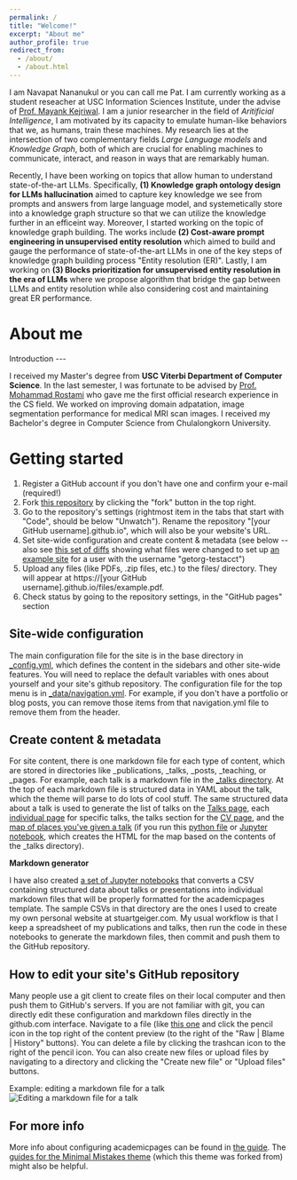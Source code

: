 ```yaml
---
permalink: /
title: "Welcome!"
excerpt: "About me"
author_profile: true
redirect_from: 
  - /about/
  - /about.html
---
```


I am Navapat Nananukul or you can call me Pat. I am currently working as a student reseacher at USC Information Sciences Institute, under the advise of [Prof. Mayank Kejriwal](https://viterbi.usc.edu/directory/faculty/Kejriwal/Mayank). I am a junior researcher in the field of _Aritificial Intelligence_, I am motivated by its capacity to emulate human-like behaviors that we, as humans, train these machines. My research lies at the intersection of two complementary fields _Large Language models_ and _Knowledge Graph_, both of which are crucial for enabling machines to communicate, interact, and reason in ways that are remarkably human.

Recently, I have been working on topics that allow human to understand state-of-the-art LLMs. Specifically, **(1) Knowledge graph ontology design for LLMs hallucination** aimed to capture key knowledge we see from prompts and answers from large language model, and systemetically store into a knowledge graph structure so that we can utilize the knowledge further in an efficeint way. Moreover, I started working on the topic of knowledge graph building. The works include **(2) Cost-aware prompt engineering in unsupervised entity resolution** which aimed to build and gauge the performance of state-of-the-art LLMs in one of the key steps of knowledge graph building process "Entity resolution (ER)". Lastly, I am working on **(3) Blocks prioritization for unsupervised entity resolution in the era of LLMs** where we propose algorithm that bridge the gap between LLMs and entity resolution while also considering cost and maintaining great ER performance.

About me
======
Introduction ---

I received my Master's degree from **USC Viterbi Department of Computer Science**. In the last semester, I was fortunate to be advised by [Prof. Mohammad Rostami](https://viterbi.usc.edu/directory/faculty/Rostami/Mohammad) who gave me the first official research experience in the CS field. We worked on improving domain adpatation, image segmentation performance for medical MRI scan images. I received my Bachelor's degree in Computer Science from Chulalongkorn University.

Getting started
======
1. Register a GitHub account if you don't have one and confirm your e-mail (required!)
1. Fork [this repository](https://github.com/academicpages/academicpages.github.io) by clicking the "fork" button in the top right. 
1. Go to the repository's settings (rightmost item in the tabs that start with "Code", should be below "Unwatch"). Rename the repository "[your GitHub username].github.io", which will also be your website's URL.
1. Set site-wide configuration and create content & metadata (see below -- also see [this set of diffs](http://archive.is/3TPas) showing what files were changed to set up [an example site](https://getorg-testacct.github.io) for a user with the username "getorg-testacct")
1. Upload any files (like PDFs, .zip files, etc.) to the files/ directory. They will appear at https://[your GitHub username].github.io/files/example.pdf.  
1. Check status by going to the repository settings, in the "GitHub pages" section

Site-wide configuration
------
The main configuration file for the site is in the base directory in [_config.yml](https://github.com/academicpages/academicpages.github.io/blob/master/_config.yml), which defines the content in the sidebars and other site-wide features. You will need to replace the default variables with ones about yourself and your site's github repository. The configuration file for the top menu is in [_data/navigation.yml](https://github.com/academicpages/academicpages.github.io/blob/master/_data/navigation.yml). For example, if you don't have a portfolio or blog posts, you can remove those items from that navigation.yml file to remove them from the header. 

Create content & metadata
------
For site content, there is one markdown file for each type of content, which are stored in directories like _publications, _talks, _posts, _teaching, or _pages. For example, each talk is a markdown file in the [_talks directory](https://github.com/academicpages/academicpages.github.io/tree/master/_talks). At the top of each markdown file is structured data in YAML about the talk, which the theme will parse to do lots of cool stuff. The same structured data about a talk is used to generate the list of talks on the [Talks page](https://academicpages.github.io/talks), each [individual page](https://academicpages.github.io/talks/2012-03-01-talk-1) for specific talks, the talks section for the [CV page](https://academicpages.github.io/cv), and the [map of places you've given a talk](https://academicpages.github.io/talkmap.html) (if you run this [python file](https://github.com/academicpages/academicpages.github.io/blob/master/talkmap.py) or [Jupyter notebook](https://github.com/academicpages/academicpages.github.io/blob/master/talkmap.ipynb), which creates the HTML for the map based on the contents of the _talks directory).

**Markdown generator**

I have also created [a set of Jupyter notebooks](https://github.com/academicpages/academicpages.github.io/tree/master/markdown_generator
) that converts a CSV containing structured data about talks or presentations into individual markdown files that will be properly formatted for the academicpages template. The sample CSVs in that directory are the ones I used to create my own personal website at stuartgeiger.com. My usual workflow is that I keep a spreadsheet of my publications and talks, then run the code in these notebooks to generate the markdown files, then commit and push them to the GitHub repository.

How to edit your site's GitHub repository
------
Many people use a git client to create files on their local computer and then push them to GitHub's servers. If you are not familiar with git, you can directly edit these configuration and markdown files directly in the github.com interface. Navigate to a file (like [this one](https://github.com/academicpages/academicpages.github.io/blob/master/_talks/2012-03-01-talk-1.md) and click the pencil icon in the top right of the content preview (to the right of the "Raw | Blame | History" buttons). You can delete a file by clicking the trashcan icon to the right of the pencil icon. You can also create new files or upload files by navigating to a directory and clicking the "Create new file" or "Upload files" buttons. 

Example: editing a markdown file for a talk
![Editing a markdown file for a talk](/images/editing-talk.png)

For more info
------
More info about configuring academicpages can be found in [the guide](https://academicpages.github.io/markdown/). The [guides for the Minimal Mistakes theme](https://mmistakes.github.io/minimal-mistakes/docs/configuration/) (which this theme was forked from) might also be helpful.
